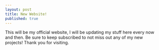 ```yaml
---
layout: post
title: New Website!
published: true
---
```

This will be my official website, I will be updating my stuff here every now and then. Be sure to keep subscribed to not miss out any of my new projects! Thank you for visiting.
